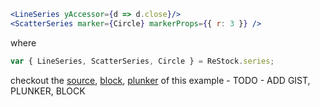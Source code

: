 ```jsx
<LineSeries yAccessor={d => d.close}/>
<ScatterSeries marker={Circle} markerProps={{ r: 3 }} />
```

where
```jsx
var { LineSeries, ScatterSeries, Circle } = ReStock.series;
```
checkout the [source](https://gist.github.com/rrag/TBD), [block](http://bl.ocks.org/rrag/TBD), [plunker](http://plnkr.co/edit/gist:TBD?p=preview) of this example - TODO - ADD GIST, PLUNKER, BLOCK
